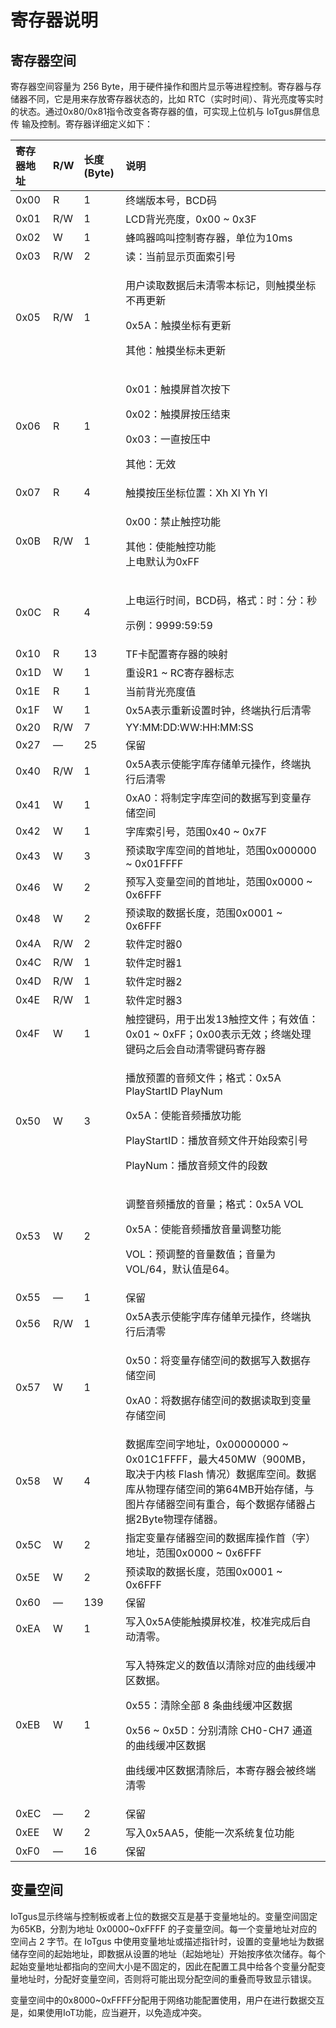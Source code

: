 # 寄存器说明

## 寄存器空间

寄存器空间容量为 256 Byte，用于硬件操作和图片显示等进程控制。寄存器与存储器不同，它是用来存放寄存器状态的，比如 RTC（实时时间）、背光亮度等实时的状态。通过0x80/0x81指令改变各寄存器的值，可实现上位机与 IoTgus屏信息传 输及控制。寄存器详细定义如下：

<table>
  <thead>
    <tr>
      <th style="text-align:left"><b>&#x5BC4;&#x5B58;&#x5668;&#x5730;&#x5740;</b>
      </th>
      <th style="text-align:left"><b>R/W</b>
      </th>
      <th style="text-align:left"><b>&#x957F;&#x5EA6;(Byte)</b>
      </th>
      <th style="text-align:left"><b>&#x8BF4;&#x660E;</b>
      </th>
    </tr>
  </thead>
  <tbody>
    <tr>
      <td style="text-align:left">0x00</td>
      <td style="text-align:left">R</td>
      <td style="text-align:left">1</td>
      <td style="text-align:left">&#x7EC8;&#x7AEF;&#x7248;&#x672C;&#x53F7;&#xFF0C;BCD&#x7801;</td>
    </tr>
    <tr>
      <td style="text-align:left">0x01</td>
      <td style="text-align:left">R/W</td>
      <td style="text-align:left">1</td>
      <td style="text-align:left">LCD&#x80CC;&#x5149;&#x4EAE;&#x5EA6;&#xFF0C;0x00 ~ 0x3F</td>
    </tr>
    <tr>
      <td style="text-align:left">0x02</td>
      <td style="text-align:left">W</td>
      <td style="text-align:left">1</td>
      <td style="text-align:left">&#x8702;&#x9E23;&#x5668;&#x9E23;&#x53EB;&#x63A7;&#x5236;&#x5BC4;&#x5B58;&#x5668;&#xFF0C;&#x5355;&#x4F4D;&#x4E3A;10ms</td>
    </tr>
    <tr>
      <td style="text-align:left">0x03</td>
      <td style="text-align:left">R/W</td>
      <td style="text-align:left">2</td>
      <td style="text-align:left">&#x8BFB;&#xFF1A;&#x5F53;&#x524D;&#x663E;&#x793A;&#x9875;&#x9762;&#x7D22;&#x5F15;&#x53F7;</td>
    </tr>
    <tr>
      <td style="text-align:left">0x05</td>
      <td style="text-align:left">R/W</td>
      <td style="text-align:left">1</td>
      <td style="text-align:left">
        <p>&#x7528;&#x6237;&#x8BFB;&#x53D6;&#x6570;&#x636E;&#x540E;&#x672A;&#x6E05;&#x96F6;&#x672C;&#x6807;&#x8BB0;&#xFF0C;&#x5219;&#x89E6;&#x6478;&#x5750;&#x6807;&#x4E0D;&#x518D;&#x66F4;&#x65B0;</p>
        <p>0x5A&#xFF1A;&#x89E6;&#x6478;&#x5750;&#x6807;&#x6709;&#x66F4;&#x65B0;</p>
        <p>&#x5176;&#x4ED6;&#xFF1A;&#x89E6;&#x6478;&#x5750;&#x6807;&#x672A;&#x66F4;&#x65B0;</p>
      </td>
    </tr>
    <tr>
      <td style="text-align:left">0x06</td>
      <td style="text-align:left">R</td>
      <td style="text-align:left">1</td>
      <td style="text-align:left">
        <p>0x01&#xFF1A;&#x89E6;&#x6478;&#x5C4F;&#x9996;&#x6B21;&#x6309;&#x4E0B;</p>
        <p>0x02&#xFF1A;&#x89E6;&#x6478;&#x5C4F;&#x6309;&#x538B;&#x7ED3;&#x675F;</p>
        <p>0x03&#xFF1A;&#x4E00;&#x76F4;&#x6309;&#x538B;&#x4E2D;</p>
        <p>&#x5176;&#x4ED6;&#xFF1A;&#x65E0;&#x6548;</p>
      </td>
    </tr>
    <tr>
      <td style="text-align:left">0x07</td>
      <td style="text-align:left">R</td>
      <td style="text-align:left">4</td>
      <td style="text-align:left">&#x89E6;&#x6478;&#x6309;&#x538B;&#x5750;&#x6807;&#x4F4D;&#x7F6E;&#xFF1A;Xh
        Xl Yh Yl</td>
    </tr>
    <tr>
      <td style="text-align:left">0x0B</td>
      <td style="text-align:left">R/W</td>
      <td style="text-align:left">1</td>
      <td style="text-align:left">
        <p>0x00&#xFF1A;&#x7981;&#x6B62;&#x89E6;&#x63A7;&#x529F;&#x80FD;</p>
        <p>&#x5176;&#x4ED6;&#xFF1A;&#x4F7F;&#x80FD;&#x89E6;&#x63A7;&#x529F;&#x80FD;
          <br
          />&#x4E0A;&#x7535;&#x9ED8;&#x8BA4;&#x4E3A;0xFF</p>
      </td>
    </tr>
    <tr>
      <td style="text-align:left">0x0C</td>
      <td style="text-align:left">R</td>
      <td style="text-align:left">4</td>
      <td style="text-align:left">
        <p>&#x4E0A;&#x7535;&#x8FD0;&#x884C;&#x65F6;&#x95F4;&#xFF0C;BCD&#x7801;&#xFF0C;&#x683C;&#x5F0F;&#xFF1A;&#x65F6;&#xFF1A;&#x5206;&#xFF1A;&#x79D2;</p>
        <p>&#x793A;&#x4F8B;&#xFF1A;9999:59:59</p>
      </td>
    </tr>
    <tr>
      <td style="text-align:left">0x10</td>
      <td style="text-align:left">R</td>
      <td style="text-align:left">13</td>
      <td style="text-align:left">TF&#x5361;&#x914D;&#x7F6E;&#x5BC4;&#x5B58;&#x5668;&#x7684;&#x6620;&#x5C04;</td>
    </tr>
    <tr>
      <td style="text-align:left">0x1D</td>
      <td style="text-align:left">W</td>
      <td style="text-align:left">1</td>
      <td style="text-align:left">&#x91CD;&#x8BBE;R1 ~ RC&#x5BC4;&#x5B58;&#x5668;&#x6807;&#x5FD7;</td>
    </tr>
    <tr>
      <td style="text-align:left">0x1E</td>
      <td style="text-align:left">R</td>
      <td style="text-align:left">1</td>
      <td style="text-align:left">&#x5F53;&#x524D;&#x80CC;&#x5149;&#x4EAE;&#x5EA6;&#x503C;</td>
    </tr>
    <tr>
      <td style="text-align:left">0x1F</td>
      <td style="text-align:left">W</td>
      <td style="text-align:left">1</td>
      <td style="text-align:left">0x5A&#x8868;&#x793A;&#x91CD;&#x65B0;&#x8BBE;&#x7F6E;&#x65F6;&#x949F;&#xFF0C;&#x7EC8;&#x7AEF;&#x6267;&#x884C;&#x540E;&#x6E05;&#x96F6;</td>
    </tr>
    <tr>
      <td style="text-align:left">0x20</td>
      <td style="text-align:left">R/W</td>
      <td style="text-align:left">7</td>
      <td style="text-align:left">YY:MM:DD:WW:HH:MM:SS</td>
    </tr>
    <tr>
      <td style="text-align:left">0x27</td>
      <td style="text-align:left">&#x2014;</td>
      <td style="text-align:left">25</td>
      <td style="text-align:left">&#x4FDD;&#x7559;</td>
    </tr>
    <tr>
      <td style="text-align:left">0x40</td>
      <td style="text-align:left">R/W</td>
      <td style="text-align:left">1</td>
      <td style="text-align:left">0x5A&#x8868;&#x793A;&#x4F7F;&#x80FD;&#x5B57;&#x5E93;&#x5B58;&#x50A8;&#x5355;&#x5143;&#x64CD;&#x4F5C;&#xFF0C;&#x7EC8;&#x7AEF;&#x6267;&#x884C;&#x540E;&#x6E05;&#x96F6;</td>
    </tr>
    <tr>
      <td style="text-align:left">0x41</td>
      <td style="text-align:left">W</td>
      <td style="text-align:left">1</td>
      <td style="text-align:left">0xA0&#xFF1A;&#x5C06;&#x5236;&#x5B9A;&#x5B57;&#x5E93;&#x7A7A;&#x95F4;&#x7684;&#x6570;&#x636E;&#x5199;&#x5230;&#x53D8;&#x91CF;&#x5B58;&#x50A8;&#x7A7A;&#x95F4;</td>
    </tr>
    <tr>
      <td style="text-align:left">0x42</td>
      <td style="text-align:left">W</td>
      <td style="text-align:left">1</td>
      <td style="text-align:left">&#x5B57;&#x5E93;&#x7D22;&#x5F15;&#x53F7;&#xFF0C;&#x8303;&#x56F4;0x40 ~
        0x7F</td>
    </tr>
    <tr>
      <td style="text-align:left">0x43</td>
      <td style="text-align:left">W</td>
      <td style="text-align:left">3</td>
      <td style="text-align:left">&#x9884;&#x8BFB;&#x53D6;&#x5B57;&#x5E93;&#x7A7A;&#x95F4;&#x7684;&#x9996;&#x5730;&#x5740;&#xFF0C;&#x8303;&#x56F4;0x000000
        ~ 0x01FFFF</td>
    </tr>
    <tr>
      <td style="text-align:left">0x46</td>
      <td style="text-align:left">W</td>
      <td style="text-align:left">2</td>
      <td style="text-align:left">&#x9884;&#x5199;&#x5165;&#x53D8;&#x91CF;&#x7A7A;&#x95F4;&#x7684;&#x9996;&#x5730;&#x5740;&#xFF0C;&#x8303;&#x56F4;0x0000
        ~ 0x6FFF</td>
    </tr>
    <tr>
      <td style="text-align:left">0x48</td>
      <td style="text-align:left">W</td>
      <td style="text-align:left">2</td>
      <td style="text-align:left">&#x9884;&#x8BFB;&#x53D6;&#x7684;&#x6570;&#x636E;&#x957F;&#x5EA6;&#xFF0C;&#x8303;&#x56F4;0x0001
        ~ 0x6FFF</td>
    </tr>
    <tr>
      <td style="text-align:left">0x4A</td>
      <td style="text-align:left">R/W</td>
      <td style="text-align:left">2</td>
      <td style="text-align:left">&#x8F6F;&#x4EF6;&#x5B9A;&#x65F6;&#x5668;0</td>
    </tr>
    <tr>
      <td style="text-align:left">0x4C</td>
      <td style="text-align:left">R/W</td>
      <td style="text-align:left">1</td>
      <td style="text-align:left">&#x8F6F;&#x4EF6;&#x5B9A;&#x65F6;&#x5668;1</td>
    </tr>
    <tr>
      <td style="text-align:left">0x4D</td>
      <td style="text-align:left">R/W</td>
      <td style="text-align:left">1</td>
      <td style="text-align:left">&#x8F6F;&#x4EF6;&#x5B9A;&#x65F6;&#x5668;2</td>
    </tr>
    <tr>
      <td style="text-align:left">0x4E</td>
      <td style="text-align:left">R/W</td>
      <td style="text-align:left">1</td>
      <td style="text-align:left">&#x8F6F;&#x4EF6;&#x5B9A;&#x65F6;&#x5668;3</td>
    </tr>
    <tr>
      <td style="text-align:left">0x4F</td>
      <td style="text-align:left">W</td>
      <td style="text-align:left">1</td>
      <td style="text-align:left">&#x89E6;&#x63A7;&#x952E;&#x7801;&#xFF0C;&#x7528;&#x4E8E;&#x51FA;&#x53D1;13&#x89E6;&#x63A7;&#x6587;&#x4EF6;&#xFF1B;&#x6709;&#x6548;&#x503C;&#xFF1A;0x01
        ~ 0xFF&#xFF1B;0x00&#x8868;&#x793A;&#x65E0;&#x6548;&#xFF1B;&#x7EC8;&#x7AEF;&#x5904;&#x7406;&#x952E;&#x7801;&#x4E4B;&#x540E;&#x4F1A;&#x81EA;&#x52A8;&#x6E05;&#x96F6;&#x952E;&#x7801;&#x5BC4;&#x5B58;&#x5668;</td>
    </tr>
    <tr>
      <td style="text-align:left">0x50</td>
      <td style="text-align:left">W</td>
      <td style="text-align:left">3</td>
      <td style="text-align:left">
        <p>&#x64AD;&#x653E;&#x9884;&#x7F6E;&#x7684;&#x97F3;&#x9891;&#x6587;&#x4EF6;&#xFF1B;&#x683C;&#x5F0F;&#xFF1A;0x5A
          PlayStartID PlayNum</p>
        <p>0x5A&#xFF1A;&#x4F7F;&#x80FD;&#x97F3;&#x9891;&#x64AD;&#x653E;&#x529F;&#x80FD;</p>
        <p>PlayStartID&#xFF1A;&#x64AD;&#x653E;&#x97F3;&#x9891;&#x6587;&#x4EF6;&#x5F00;&#x59CB;&#x6BB5;&#x7D22;&#x5F15;&#x53F7;</p>
        <p>PlayNum&#xFF1A;&#x64AD;&#x653E;&#x97F3;&#x9891;&#x6587;&#x4EF6;&#x7684;&#x6BB5;&#x6570;</p>
      </td>
    </tr>
    <tr>
      <td style="text-align:left">0x53</td>
      <td style="text-align:left">W</td>
      <td style="text-align:left">2</td>
      <td style="text-align:left">
        <p>&#x8C03;&#x6574;&#x97F3;&#x9891;&#x64AD;&#x653E;&#x7684;&#x97F3;&#x91CF;&#xFF1B;&#x683C;&#x5F0F;&#xFF1A;0x5A
          VOL</p>
        <p>0x5A&#xFF1A;&#x4F7F;&#x80FD;&#x97F3;&#x9891;&#x64AD;&#x653E;&#x97F3;&#x91CF;&#x8C03;&#x6574;&#x529F;&#x80FD;</p>
        <p>VOL&#xFF1A;&#x9884;&#x8C03;&#x6574;&#x7684;&#x97F3;&#x91CF;&#x6570;&#x503C;&#xFF1B;&#x97F3;&#x91CF;&#x4E3A;VOL/64&#xFF0C;&#x9ED8;&#x8BA4;&#x503C;&#x662F;64&#x3002;</p>
      </td>
    </tr>
    <tr>
      <td style="text-align:left">0x55</td>
      <td style="text-align:left">&#x2014;</td>
      <td style="text-align:left">1</td>
      <td style="text-align:left">&#x4FDD;&#x7559;</td>
    </tr>
    <tr>
      <td style="text-align:left">0x56</td>
      <td style="text-align:left">R/W</td>
      <td style="text-align:left">1</td>
      <td style="text-align:left">0x5A&#x8868;&#x793A;&#x4F7F;&#x80FD;&#x5B57;&#x5E93;&#x5B58;&#x50A8;&#x5355;&#x5143;&#x64CD;&#x4F5C;&#xFF0C;&#x7EC8;&#x7AEF;&#x6267;&#x884C;&#x540E;&#x6E05;&#x96F6;</td>
    </tr>
    <tr>
      <td style="text-align:left">0x57</td>
      <td style="text-align:left">W</td>
      <td style="text-align:left">1</td>
      <td style="text-align:left">
        <p>0x50&#xFF1A;&#x5C06;&#x53D8;&#x91CF;&#x5B58;&#x50A8;&#x7A7A;&#x95F4;&#x7684;&#x6570;&#x636E;&#x5199;&#x5165;&#x6570;&#x636E;&#x5B58;&#x50A8;&#x7A7A;&#x95F4;</p>
        <p>0xA0&#xFF1A;&#x5C06;&#x6570;&#x636E;&#x5B58;&#x50A8;&#x7A7A;&#x95F4;&#x7684;&#x6570;&#x636E;&#x8BFB;&#x53D6;&#x5230;&#x53D8;&#x91CF;&#x5B58;&#x50A8;&#x7A7A;&#x95F4;</p>
      </td>
    </tr>
    <tr>
      <td style="text-align:left">0x58</td>
      <td style="text-align:left">W</td>
      <td style="text-align:left">4</td>
      <td style="text-align:left">&#x6570;&#x636E;&#x5E93;&#x7A7A;&#x95F4;&#x5B57;&#x5730;&#x5740;&#xFF0C;0x00000000
        ~ 0x01C1FFFF&#xFF0C;&#x6700;&#x5927;450MW&#xFF08;900MB&#xFF0C;&#x53D6;&#x51B3;&#x4E8E;&#x5185;&#x6838;
        Flash &#x60C5;&#x51B5;&#xFF09;&#x6570;&#x636E;&#x5E93;&#x7A7A;&#x95F4;&#x3002;&#x6570;&#x636E;&#x5E93;&#x4ECE;&#x7269;&#x7406;&#x5B58;&#x50A8;&#x7A7A;&#x95F4;&#x7684;&#x7B2C;64MB&#x5F00;&#x59CB;&#x5B58;&#x50A8;&#xFF0C;&#x4E0E;&#x56FE;&#x7247;&#x5B58;&#x50A8;&#x5668;&#x7A7A;&#x95F4;&#x6709;&#x91CD;&#x5408;&#xFF0C;&#x6BCF;&#x4E2A;&#x6570;&#x636E;&#x5B58;&#x50A8;&#x5668;&#x5360;&#x636E;2Byte&#x7269;&#x7406;&#x5B58;&#x50A8;&#x5668;&#x3002;</td>
    </tr>
    <tr>
      <td style="text-align:left">0x5C</td>
      <td style="text-align:left">W</td>
      <td style="text-align:left">2</td>
      <td style="text-align:left">&#x6307;&#x5B9A;&#x53D8;&#x91CF;&#x5B58;&#x50A8;&#x5668;&#x7A7A;&#x95F4;&#x7684;&#x6570;&#x636E;&#x5E93;&#x64CD;&#x4F5C;&#x9996;&#xFF08;&#x5B57;&#xFF09;&#x5730;&#x5740;&#xFF0C;&#x8303;&#x56F4;0x0000
        ~ 0x6FFF</td>
    </tr>
    <tr>
      <td style="text-align:left">0x5E</td>
      <td style="text-align:left">W</td>
      <td style="text-align:left">2</td>
      <td style="text-align:left">&#x9884;&#x8BFB;&#x53D6;&#x7684;&#x6570;&#x636E;&#x957F;&#x5EA6;&#xFF0C;&#x8303;&#x56F4;0x0001
        ~ 0x6FFF</td>
    </tr>
    <tr>
      <td style="text-align:left">0x60</td>
      <td style="text-align:left">&#x2014;</td>
      <td style="text-align:left">139</td>
      <td style="text-align:left">&#x4FDD;&#x7559;</td>
    </tr>
    <tr>
      <td style="text-align:left">0xEA</td>
      <td style="text-align:left">W</td>
      <td style="text-align:left">1</td>
      <td style="text-align:left">&#x5199;&#x5165;0x5A&#x4F7F;&#x80FD;&#x89E6;&#x6478;&#x5C4F;&#x6821;&#x51C6;&#xFF0C;&#x6821;&#x51C6;&#x5B8C;&#x6210;&#x540E;&#x81EA;&#x52A8;&#x6E05;&#x96F6;&#x3002;</td>
    </tr>
    <tr>
      <td style="text-align:left">0xEB</td>
      <td style="text-align:left">W</td>
      <td style="text-align:left">1</td>
      <td style="text-align:left">
        <p>&#x5199;&#x5165;&#x7279;&#x6B8A;&#x5B9A;&#x4E49;&#x7684;&#x6570;&#x503C;&#x4EE5;&#x6E05;&#x9664;&#x5BF9;&#x5E94;&#x7684;&#x66F2;&#x7EBF;&#x7F13;&#x51B2;&#x533A;&#x6570;&#x636E;&#x3002;</p>
        <p>0x55&#xFF1A;&#x6E05;&#x9664;&#x5168;&#x90E8; 8 &#x6761;&#x66F2;&#x7EBF;&#x7F13;&#x51B2;&#x533A;&#x6570;&#x636E;</p>
        <p>0x56 ~ 0x5D&#xFF1A;&#x5206;&#x522B;&#x6E05;&#x9664; CH0-CH7 &#x901A;&#x9053;&#x7684;&#x66F2;&#x7EBF;&#x7F13;&#x51B2;&#x533A;&#x6570;&#x636E;</p>
        <p>&#x66F2;&#x7EBF;&#x7F13;&#x51B2;&#x533A;&#x6570;&#x636E;&#x6E05;&#x9664;&#x540E;&#xFF0C;&#x672C;&#x5BC4;&#x5B58;&#x5668;&#x4F1A;&#x88AB;&#x7EC8;&#x7AEF;&#x6E05;&#x96F6;</p>
      </td>
    </tr>
    <tr>
      <td style="text-align:left">0xEC</td>
      <td style="text-align:left">&#x2014;</td>
      <td style="text-align:left">2</td>
      <td style="text-align:left">&#x4FDD;&#x7559;</td>
    </tr>
    <tr>
      <td style="text-align:left">0xEE</td>
      <td style="text-align:left">W</td>
      <td style="text-align:left">2</td>
      <td style="text-align:left">&#x5199;&#x5165;0x5AA5&#xFF0C;&#x4F7F;&#x80FD;&#x4E00;&#x6B21;&#x7CFB;&#x7EDF;&#x590D;&#x4F4D;&#x529F;&#x80FD;</td>
    </tr>
    <tr>
      <td style="text-align:left">0xF0</td>
      <td style="text-align:left">&#x2014;</td>
      <td style="text-align:left">16</td>
      <td style="text-align:left">&#x4FDD;&#x7559;</td>
    </tr>
  </tbody>
</table>

## 变量空间

IoTgus显示终端与控制板或者上位的数据交互是基于变量地址的。变量空间固定为65KB，分割为地址 0x0000~0xFFFF 的子变量空间。每一个变量地址对应的空间占 2 字节。在 IoTgus 中使用变量地址或描述指针时，设置的变量地址为数据储存空间的起始地址，即数据从设置的地址（起始地址）开始按序依次储存。每个起始变量地址都指向的空间大小是不固定的，因此在配置工具中给各个变量分配变量地址时，分配好变量空间，否则将可能出现分配空间的重叠而导致显示错误。

变量空间中的0x8000~0xFFFF分配用于网络功能配置使用，用户在进行数据交互是，如果使用IoT功能，应当避开，以免造成冲突。




